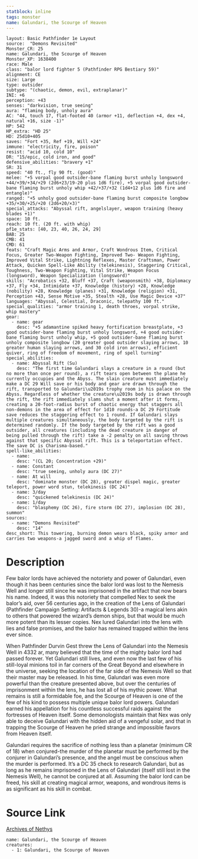 ```yaml
---
statblock: inline
tags: monster
name: Galundari, the Scourge of Heaven
---
```

```statblock
layout: Basic Pathfinder 1e Layout
source:  "Demons Revisited"
Monster_CR: 25
name: Galundari, the Scourge of Heaven
Monster_XP: 1638400
race: Male
class: "balor lord fighter 5 (Pathfinder RPG Bestiary 59)"
alignment: CE
size: Large
type: outsider
subtype: "(chaotic, demon, evil, extraplanar)"
INI: +6
perception: +43
senses: "darkvision, true seeing"
aura: "flaming body, unholy aura"
AC: "44, touch 17, flat-footed 40 (armor +11, deflection +4, dex +4, natural +16, size -1)"
HP: 542
HP_extra: "HD 25"
HD: 25d10+405
saves: "Fort +35, Ref +19, Will +24"
immune: "electricity, fire, poison"
resist: "acid 10, cold 10"
DR: "15/epic, cold iron, and good"
defensive_abilities: "bravery +1"
SR: 31
speed: "40 ft., fly 90 ft. (good)"
melee: "+5 vorpal good outsider-bane flaming burst unholy longsword +44/+39/+34/+29 (2d6+23/19-20 plus 1d6 fire), +5 vorpal good outsider-bane flaming burst unholy whip +42/+37/+32 (1d4+12 plus 1d6 fire and entangle)"
ranged: "+5 unholy good outsider-bane flaming burst composite longbow +35/+30/+25/+20 (2d6+20/×3)"
special_attacks: "Abyssal rift, angelslayer, weapon training (heavy blades +1)"
space: 10 ft.
reach: 10 ft. (20 ft. with whip)
pf1e_stats: [40, 23, 40, 26, 24, 29]
BAB: 25
CMB: 41
CMD: 61
feats: "Craft Magic Arms and Armor, Craft Wondrous Item, Critical Focus, Greater Two-Weapon Fighting, Improved Two- Weapon Fighting, Improved Vital Strike, Lightning Reflexes, Master Craftsman, Power Attack, Quicken Spell-Like Ability (telekinesis), Staggering Critical, Toughness, Two-Weapon Fighting, Vital Strike, Weapon Focus (longsword), Weapon Specialization (longsword)"
skills: "Acrobatics +32, Bluff +37, Craft (weaponsmith) +38, Diplomacy +37, Fly +34, Intimidate +37, Knowledge (history) +28, Knowledge (nobility) +28, Knowledge (planes) +31, Knowledge (religion) +31, Perception +43, Sense Motive +35, Stealth +28, Use Magic Device +37"
languages: "Abyssal, Celestial, Draconic, telepathy 100 ft."
special_qualities: "armor training 1, death throes, vorpal strike, whip mastery"
gear:
  - name: gear
    desc: "+5 adamantine spiked heavy fortification breastplate, +3 good outsider-bane flaming burst unholy longsword, +4 good outsider-bane flaming burst unholy whip, +5 good outsider-bane flaming burst unholy composite longbow (20 greater good outsider slaying arrows, 10 greater human slaying arrows, and 30 cold iron arrows), efficient quiver, ring of freedom of movement, ring of spell turning"
special_abilities:
  - name: Abyssal Rift (Su)
    desc: "The first time Galundari slays a creature in a round (but no more than once per round), a rift tears open between the plane he currently occupies and the Abyss. The slain creature must immediately make a DC 29 Will save or his body and gear are drawn through the rift, transported to Galundari\u2019s trophy room in his palace on the Abyss. Regardless of whether the creature\u2019s body is drawn through the rift, the rift immediately slams shut a moment after it forms, creating a 20-foot-radius burst of chaotic energy that staggers all non-demons in the area of effect for 1d10 rounds-a DC 29 Fortitude save reduces the staggering effect to 1 round. If Galundari slays multiple creatures simultaneously, the body targeted by the rift is determined randomly. If the body targeted by the rift was a good outsider, all creatures (including the dead creature in danger of being pulled through the rift) take a -2 penalty on all saving throws against that specific Abyssal rift. This is a teleportation effect. The save DC is Charisma-based."
spell-like_abilities:
  - name:
    desc: "(CL 20; Concentration +29)"
  - name: Constant
    desc: "true seeing, unholy aura (DC 27)"
  - name: At will
    desc: "dominate monster (DC 28), greater dispel magic, greater teleport, power word stun, telekinesis (DC 24)"
  - name: 3/day
    desc: "quickened telekinesis (DC 24)"
  - name: 1/day
    desc: "blasphemy (DC 26), fire storm (DC 27), implosion (DC 28), summon"
sources:
  - name: "Demons Revisited"
    desc: "14"
desc_short: This towering, burning demon wears black, spiky armor and carries two weapons-a jagged sword and a whip of flames.
```
# Description
Few balor lords have achieved the notoriety and power of Galundari, even though it has been centuries since the balor lord was lost to the Nemesis Well and longer still since he was imprisoned in the artifact that now bears his name. Indeed, it was this notoriety that compelled Nex to seek the balor’s aid, over 56 centuries ago, in the creation of the Lens of Galundari (Pathfinder Campaign Setting: Artifacts & Legends 30)-a magical lens akin to others that powered the wizard’s demon ships, but that would be much more potent than its lesser copies. Nex lured Galundari into the lens with lies and false promises, and the balor has remained trapped within the lens ever since.

When Pathfinder Durvin Gest threw the Lens of Galundari into the Nemesis Well in 4332 ar, many believed that the time of the mighty balor lord had passed forever. Yet Galundari still lives, and even now the last few of his still-loyal minions toil in far corners of the Great Beyond and elsewhere in the universe, seeking the location of the far side of the Nemesis Well so that their master may be released. In his time, Galundari was even more powerful than the creature presented above, but over the centuries of imprisonment within the lens, he has lost all of his mythic power. What remains is still a formidable foe, and the Scourge of Heaven is one of the few of his kind to possess multiple unique balor lord powers. Galundari earned his appellation for his countless successful raids against the fortresses of Heaven itself. Some demonologists maintain that Nex was only able to deceive Galundari with the hidden aid of a vengeful solar, and that in trapping the Scourge of Heaven he pried strange and impossible favors from Heaven itself.

Galundari requires the sacrifice of nothing less than a planetar (minimum CR of 18) when conjured-the murder of the planetar must be performed by the conjurer in Galundari’s presence, and the angel must be conscious when the murder is performed. It’s a DC 35 check to research Galundari, but as long as he remains imprisoned in the Lens of Galundari (itself still lost in the Nemesis Well), he cannot be conjured at all. Assuming the balor lord can be freed, his skill at creating magical armor, weapons, and wondrous items is as significant as his skill in combat.
# Source Link
[Archives of Nethys](https://aonprd.com/MonsterDisplay.aspx?ItemName=Galundari%2C%20the%20Scourge%20of%20Heaven)
```encounter-table
name: Galundari, the Scourge of Heaven
creatures:
  - 1: Galundari, the Scourge of Heaven
```
